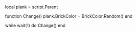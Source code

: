 local plank = script.Parent

function Change()
	plank.BrickColor = BrickColor.Random()
end

while wait(1) do
	Change()
end
